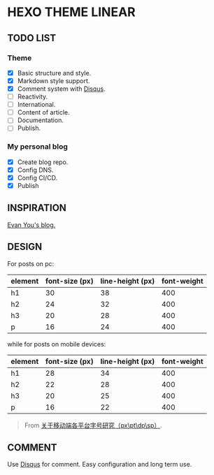 # HEXO THEME LINEAR

## TODO LIST

### Theme

- [x] Basic structure and style.
- [x] Markdown style support.
- [x] Comment system with [Disqus](https://disqus.com/).
- [ ] Reactivity.
- [ ] International.
- [ ] Content of article.
- [ ] Documentation.
- [ ] Publish.

### My personal blog

- [x] Create blog repo.
- [x] Config DNS.
- [x] Config CI/CD.
- [x] Publish

## INSPIRATION

[Evan You's blog.](https://blog.evanyou.me)

## DESIGN

For posts on pc:

| element | font-size (px) | line-height (px) | font-weight |
| ------- | -------------- | ---------------- | ----------- |
| h1      | 30             | 38               | 400         |
| h2      | 24             | 32               | 400         |
| h3      | 20             | 28               | 400         |
| p       | 16             | 24               | 400         |

while for posts on mobile devices:

| element | font-size (px) | line-height (px) | font-weight |
| ------- | -------------- | ---------------- | ----------- |
| h1      | 28             | 34               | 400         |
| h2      | 22             | 28               | 400         |
| h3      | 20             | 25               | 400         |
| p       | 16             | 22               | 400         |

> From [关于移动端各平台字号研究（px\pt\dp\sp）](https://www.zcool.com.cn/article/ZNjUwNTQ0.html).

## COMMENT

Use [Disqus](https://disqus.com/) for comment. Easy configuration and long term use.